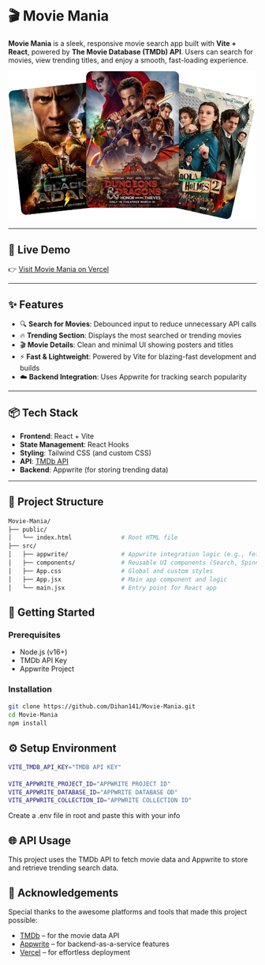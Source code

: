 # 🎬 Movie Mania

**Movie Mania** is a sleek, responsive movie search app built with **Vite + React**, powered by **The Movie Database (TMDb) API**. Users can search for movies, view trending titles, and enjoy a smooth, fast-loading experience. 

![Movie Mania Banner](./frontend/public/hero.png)

---

## 🚀 Live Demo

👉 [Visit Movie Mania on Vercel](https://movie-mania-lilac.vercel.app/)

---

## ✨ Features

- 🔍 **Search for Movies**: Debounced input to reduce unnecessary API calls
- 🔥 **Trending Section**: Displays the most searched or trending movies
- 🎬 **Movie Details**: Clean and minimal UI showing posters and titles
- ⚡ **Fast & Lightweight**: Powered by Vite for blazing-fast development and builds
- ☁️ **Backend Integration**: Uses Appwrite for tracking search popularity

---

## 📦 Tech Stack

- **Frontend**: React + Vite
- **State Management**: React Hooks
- **Styling**: Tailwind CSS (and custom CSS)
- **API**: [TMDb API](https://developer.themoviedb.org/)
- **Backend**: Appwrite (for storing trending data)

---

## 📁 Project Structure
```bash
Movie-Mania/
├── public/
│   └── index.html              # Root HTML file
├── src/
│   ├── appwrite/               # Appwrite integration logic (e.g., fetch trending)
│   ├── components/             # Reusable UI components (Search, Spinner, MovieCard)
│   ├── App.css                 # Global and custom styles
│   ├── App.jsx                 # Main app component and logic
│   └── main.jsx                # Entry point for React app
```

## 🔧 Getting Started

### Prerequisites

- Node.js (v16+)
- TMDb API Key
- Appwrite Project

### Installation

```bash
git clone https://github.com/Dihan141/Movie-Mania.git
cd Movie-Mania
npm install
```
## ⚙️ Setup Environment
```bash
VITE_TMDB_API_KEY="TMDB API KEY"

VITE_APPWRITE_PROJECT_ID="APPWRITE PROJECT ID"
VITE_APPWRITE_DATABASE_ID="APPWRITE DATABASE OD"
VITE_APPWRITE_COLLECTION_ID="APPWRITE COLLECTION ID"

```
Create a .env file in root and paste this with your info

## 🌐 API Usage
This project uses the TMDb API to fetch movie data and Appwrite to store and retrieve trending search data.

## 🙌 Acknowledgements

Special thanks to the awesome platforms and tools that made this project possible:

- [TMDb](https://www.themoviedb.org/) – for the movie data API  
- [Appwrite](https://appwrite.io/) – for backend-as-a-service features  
- [Vercel](https://vercel.com/) – for effortless deployment  


